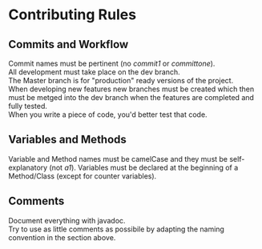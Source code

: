 # Contributing Rules

## Commits and Workflow
Commit names must be pertinent (no *commit1* or *committone*).  
All development must take place on the dev branch.  
The Master branch is for "production" ready versions of the project.  
When developing new features new branches must be created which then must be metged into the dev branch when the features are completed and fully tested.  
When you write a piece of code, you'd better test that code.

## Variables and Methods
Variable and Method names must be camelCase and they must be self-explanatory (not *a1*).
Variables must be declared at the beginning of a Method/Class (except for counter variables).

## Comments
Document everything with javadoc.  
Try to use as little comments as possibile by adapting the naming convention in the section above.
